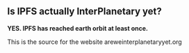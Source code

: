 ## Is IPFS actually InterPlanetary yet?

**YES. IPFS has reached earth orbit at least once.**

This is the source for the website areweinterplanetaryyet.org
